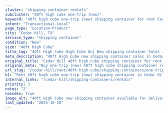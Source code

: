```yaml
---
cluster: "shipping container rentals"
subcluster: "40ft high cube one-trip (new)"
keyword: "40ft high cube one-trip (new) shipping container for rent Cedar Hill, TX"
intent: "Transactional-Local"
page_type: "Location-Product"
city: "Cedar Hill, TX"
service_type: "shipping container"
condition: "New"
size: "40ft High Cube"
title_tag: "40ft High Cube High Cube Qnj New shipping container Sales in Cedar Hill | LC Container"
meta_description: "40ft High Cube new shipping container sales in Cedar Hill. High cube containers with extra height. Fast delivery, competitive pricing. Serving shipping containers area. Quote ID: S1L. Call (214) 524-4168 for your free quote today."
original_title: "Cedar Hill 40ft high cube shipping container for rent | LC"
original_meta: "Buy one-trip (new) 40ft high cube shipping container rent with local delivery in Cedar Hill, TX. LC Container — local Since 2003. Request a fast quote today."
url_slug: "/cedar-hill/rent/40ft-high-cube/shipping-containers/one-trip-new"
h1: "Rent 40ft high cube one-trip (new) shipping container in Cedar Hill"
internal_links: "/cedar-hill/shipping-containers/rentals"
priority: 3
notes: "2"
noindex: true
image_alt: "40ft High Cube new shipping container available for delivery in Cedar Hill"
last_updated: "2025-10-20"
---
```


<!-- TODO: Add unique city/inventory copy, images, and internal links here. -->
